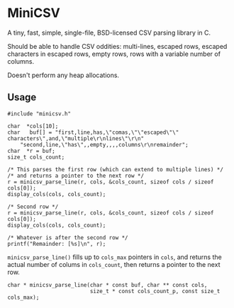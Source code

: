 MiniCSV
=======

A tiny, fast, simple, single-file, BSD-licensed CSV parsing library in C.

Should be able to handle CSV oddities: multi-lines, escaped rows,
escaped characters in escaped rows, empty rows, rows with a variable
number of columns.

Doesn't perform any heap allocations.

Usage
-----

    #include "minicsv.h"

    char  *cols[10];
    char   buf[] = "first,line,has,\"comas,\"\"escaped\"\" characters\",and,\"multiple\r\nlines\"\r\n"
        "second,line,\"has\",,empty,,,,columns\r\nremainder";
    char  *r = buf;
    size_t cols_count;

    /* This parses the first row (which can extend to multiple lines) */
    /* and returns a pointer to the next row */
    r = minicsv_parse_line(r, cols, &cols_count, sizeof cols / sizeof cols[0]);
    display_cols(cols, cols_count);
    
    /* Second row */
    r = minicsv_parse_line(r, cols, &cols_count, sizeof cols / sizeof cols[0]);
    display_cols(cols, cols_count);

    /* Whatever is after the second row */
    printf("Remainder: [%s]\n", r);

`minicsv_parse_line()` fills up to `cols_max` pointers in `cols`, and
returns the actual number of colums in `cols_count`, then returns a
pointer to the next row.

    char * minicsv_parse_line(char * const buf, char ** const cols,
                              size_t * const cols_count_p, const size_t cols_max);

